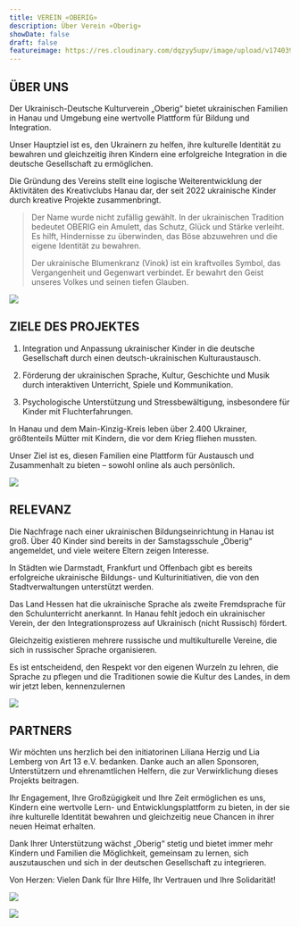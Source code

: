```yaml
---
title: VEREIN «OBERIG»
description: Über Verein «Oberig»
showDate: false
draft: false
featureimage: https://res.cloudinary.com/dqzyy5upv/image/upload/v1740394166/featured_chagg5.jpg
---
```

## ÜBER UNS

Der Ukrainisch-Deutsche Kulturverein „Oberig“ bietet ukrainischen Familien in Hanau und Umgebung eine wertvolle Plattform für Bildung und Integration.

Unser Hauptziel ist es, den Ukrainern zu helfen, ihre kulturelle Identität zu bewahren und gleichzeitig ihren Kindern eine erfolgreiche Integration in die deutsche Gesellschaft zu ermöglichen.

Die Gründung des Vereins stellt eine logische Weiterentwicklung der Aktivitäten des
Kreativclubs Hanau dar, der seit 2022 ukrainische Kinder durch kreative Projekte zusammenbringt.

> Der Name wurde nicht zufällig gewählt. In der ukrainischen Tradition bedeutet OBERIG ein Amulett, das Schutz, Glück und Stärke verleiht. Es hilft, Hindernisse zu überwinden, das Böse abzuwehren und die eigene Identität zu bewahren.
>
> Der ukrainische Blumenkranz (Vinok) ist ein kraftvolles Symbol, das Vergangenheit und Gegenwart verbindet. Er bewahrt den Geist unseres Volkes und seinen tiefen Glauben.

![](https://res.cloudinary.com/dqzyy5upv/image/upload/v1740394167/img1_xyojuo.jpg)

## ZIELE DES PROJEKTES

1. Integration und Anpassung ukrainischer Kinder in die deutsche Gesellschaft durch einen deutsch-ukrainischen Kulturaustausch.

2. Förderung der ukrainischen Sprache, Kultur, Geschichte und Musik durch interaktiven Unterricht, Spiele und Kommunikation.

3. Psychologische Unterstützung und Stressbewältigung, insbesondere für Kinder mit Fluchterfahrungen.

In Hanau und dem Main-Kinzig-Kreis leben über 2.400 Ukrainer, größtenteils Mütter
mit Kindern, die vor dem Krieg fliehen mussten.

Unser Ziel ist es, diesen Familien eine Plattform für Austausch und Zusammenhalt zu
bieten – sowohl online als auch persönlich.

![](https://res.cloudinary.com/dqzyy5upv/image/upload/v1740394167/img2_o94e0m.jpg)

## RELEVANZ

Die Nachfrage nach einer ukrainischen Bildungseinrichtung in Hanau ist groß. Über 40 Kinder sind bereits in der Samstagsschule „Oberig“ angemeldet, und viele weitere Eltern zeigen Interesse.

In Städten wie Darmstadt, Frankfurt und Offenbach gibt es bereits erfolgreiche ukrainische Bildungs- und Kulturinitiativen, die von den Stadtverwaltungen unterstützt werden.

Das Land Hessen hat die ukrainische Sprache als zweite Fremdsprache für den Schulunterricht anerkannt. In Hanau fehlt jedoch ein ukrainischer Verein, der den Integrationsprozess auf Ukrainisch (nicht Russisch) fördert. 

Gleichzeitig existieren mehrere russische und multikulturelle Vereine, die sich in russischer Sprache organisieren.

Es ist entscheidend, den Respekt vor den eigenen Wurzeln zu lehren, die Sprache zu pflegen und die Traditionen sowie die Kultur des Landes, in dem wir jetzt leben, kennenzulernen

![](https://res.cloudinary.com/dqzyy5upv/image/upload/v1740484881/20250221_151207_upsrxk.jpg)

## PARTNERS

Wir möchten uns herzlich bei den initiatorinen Liliana Herzig und Lia Lemberg von Art 13 e.V. bedanken. Danke auch an allen Sponsoren, Unterstützern und ehrenamtlichen Helfern, die zur Verwirklichung dieses Projekts beitragen.

Ihr Engagement, Ihre Großzügigkeit und Ihre Zeit ermöglichen es uns, Kindern eine wertvolle Lern- und Entwicklungsplattform zu bieten, in der sie ihre kulturelle Identität bewahren und gleichzeitig neue Chancen in ihrer neuen Heimat erhalten.

Dank Ihrer Unterstützung wächst „Oberig“ stetig und bietet immer mehr Kindern und Familien die Möglichkeit, gemeinsam zu lernen, sich auszutauschen und sich in der deutschen Gesellschaft zu integrieren.

Von Herzen: Vielen Dank für Ihre Hilfe, Ihr Vertrauen und Ihre Solidarität!

![](https://res.cloudinary.com/dqzyy5upv/image/upload/v1740740679/IMG_0643_ubkzpx.jpg)

![](https://res.cloudinary.com/dqzyy5upv/image/upload/v1740740787/5_rn3gz2.jpg)
